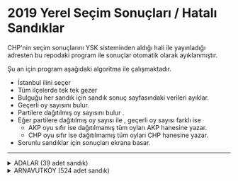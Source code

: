 2019 Yerel Seçim Sonuçları / Hatalı Sandıklar 
===================


CHP'nin seçim sonuçlarını YSK sisteminden aldığı hali ile yayınladığı adresten 
bu repodaki program ile sonuçlar otomatik olarak ayıklanmıştır.

Şu an için program aşağıdaki algoritma ile çalışmaktadır.

* İstanbul ilini seçer
* Tüm ilçelerde tek tek gezer
* Bulguğu her sandık için sandık sonuç sayfasındaki verileri ayıklar.
* Geçerli oy sayısını bulur.
* Partilere dağıtılmış oy sayısını bulur .
* Eğer partilere dağıtılmış oy sayısı ile , geçerli oy sayısı farklı ise
    * AKP oyu sıfır ise dağıtılmamış tüm oyları AKP hanesine yazar.
	* CHP oyu sıfır ise dağıtılmamış tüm oyları CHP hanesine yazar.
* Sorunlu sandıklar için sonuçları ekrana basar.


----------
<details>
<summary>ADALAR (39 adet sandık)</summary>
<p>Sandık sonuçlarında sorun bulunmamaktadır</p>
</details>

<details>
<summary>ARNAVUTKÖY (524 adet sandık)</summary>
* İSTANBUL/ARNAVUTKÖY/1001 sandık sonuçları:
    * Ysk zamanı            : 31.03.2019 23:52:48
    * Kullanılan oy sayısı  : 289
    * Geçerli oy sayısı     : 265
    * Geçersiz oy sayısı    : 24
    * İşlenmemiş oy sayısı  : 21
    * CHP                   : 0
    * AKP                   : 135
    * Hata                  : CHP oyları sıfır
----------
</details>